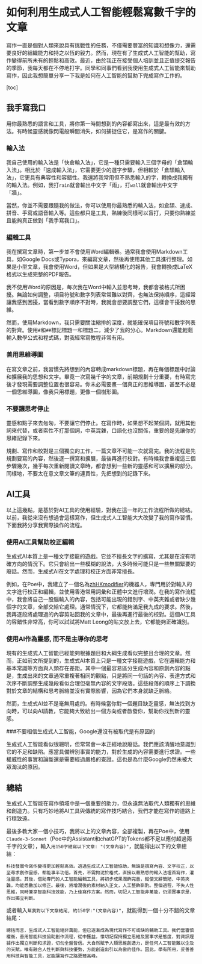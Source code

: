 # 如何利用生成式人工智能輕鬆寫數千字的文章

寫作一直是個對人類來說具有挑戰性的任務，不僅需要豐富的知識和想像力，還需要良好的組織能力和持之以恆的毅力。然而，現在有了生成式人工智能的幫助，寫作變得前所未有的輕鬆和高效。最近，由於我正在接受個人培訓並且正值提交報告的季節，我每天都在不停地打字。同學和同事們看到我使用生成式人工智能來幫助寫作，因此我想簡單分享一下我是如何在人工智能的幫助下完成寫作工作的。

[toc]

## 我手寫我口

用你最熟悉的語言和工具，將你第一時間想到的內容都寫出來，這是最有效的方法。有時候靈感就像閃電般瞬間消失，如何捕捉住它，是寫作的關鍵。

### 輸入法

我自己使用的輸入法是「快倉輸入法」，它是一種只需要輸入三個字母的「倉頡輸入法」。相比於「速成輸入法」，它需要更少的選字步驟，但相較於「倉頡輸入法」，它更具有典容性和容錯性。我還將我常用但不熟悉輸入的字，轉換成我獨有的輸入法。例如，我打`rain`就會輸出中文字「雨」，打`wall`就會輸出中文字「牆」。

當然，你並不需要跟隨我的做法，你可以使用你最熟悉的輸入法，如倉頡、速成、拼音、手寫或語音輸入等。這些都只是工具，熟練後同樣可以盲打，只要你熟練並且能夠真正做到「我手寫我口」。

### 編輯工具

我在撰寫文章時，第一步並不會使用Word編輯器。通常我會使用Markdown工具，如Google Docs或Typora，來編寫文章，然後再使用其他工具進行整理。如果是小型文章，我會使用Word，但如果是大型結構化的報告，我會轉換成LaTeX格式以生成完整的PDF報告。

我不使用Word的原因是，每次我在Word中輸入並思考時，我都會被格式所困擾。無論如何調整，項目符號和數字列表常常難以對齊，也無法保持順序，這經常讓我感到困擾，當看到數字順序不對時，我就會想要調整它們，這樣會干擾我的思維。

然而，使用Markdown，我只需要關注縮排的深度，就能確保項目符號和數字列表的對齊。使用`#`和`##`標記標題一和標題二，減少了我的分心。Markdown還能輕鬆輸入數學公式和程式碼，對我經常寫教程非常有用。

### 善用思維導圖

在寫文章之前，我習慣先將想到的內容轉成markdown標題，再在每個標題中討論和擴展我的思想和文字。畢竟一次寫幾千字的文章，前期規劃十分重要，有時寫完後才發現需要調整位置也很容易。你未必需要畫一個真正的思維導圖，甚至不必是一個思維導圖，像我只用標題，更像一個樹形圖。

### 不要讓思考停止

靈感和點子來去匆匆，不要讓它們停止。在寫作時，如果想不起某個詞，就用其他詞來代替，或者索性不打那個詞，中英混雜，口語化也沒關係，重要的是先讓你的思緒記錄下來。

規劃、寫作和校對是三個獨立的工作，一篇文章不可能一次就寫完。我的流程是先規劃要寫的內容，然後逐一撰寫和擴展，最後再進行校對。有時候我會重複這三個步驟幾次，幾乎每次重新閱讀文章時，都會想到一些新的靈感和可以擴展的部分。同樣地，不要太在意文章文筆的連貫性，先把想到的記錄下來。

## AI工具

以上這幾點，是基於對AI工具的使用經驗，對我在這一年的工作流程所做的總結。以前，我從來沒有想過會這樣寫作，但生成式人工智能大大改變了我的寫作習慣。下面我將分享我實際操作的流程。

### 使用AI工具幫助校正編輯

生成式AI本質上是一種文字接龍的遊戲。它並不擅長文字的擴寫，尤其是在沒有明確方向的情況下。它只會給出一些模糊的說法，大多時候可能只是一些無關緊要的廢話。然而，生成式AI在文字處理和校正方面非常擅長。

例如，在Poe中，我建立了一個名為[zhHKmodifier](https://poe.com/zhHKmodifier)的機器人，專門用於對輸入的文字進行校正和編輯，並使用香港常用詞彙和正體中文進行增潤。在我的寫作流程中，我會將自己一股腦輸入的內容，包括可能出現的錯別字、中英夾雜或者缺少幾個字的文章，全部交給它處理。通常情況下，它都能夠滿足我九成的要求。然後，我再逐段將處理過的內容剪貼回我的文章中，最後再進行最後的校對。這個AI工具的容錯性非常高，你可以試試將Matt Leong的貼文放上去，它都能夠正確識別。

### 使用AI作為靈感, 而不是主導你的思考

現有的生成式人工智能已經能夠根據題目和大綱生成看似完整且合理的文章。然而，正如前文所提到的，生成式AI本質上只是一種文字接龍遊戲，它在邏輯能力和基本常識等方面與人類存在差距。其中一個最容易區分生成內容和原創內容的點是，生成出來的文章通常重複著相同的觀點，只是將同一句話的內容、表達方式和次序不斷調整生成幾段看似合理但毫無內容的文字段落。這些段落的順序上下調換對於文章的結構和思考脈絡並沒有實際影響，因為它們本身就缺乏脈絡。

然而，生成式AI並不是毫無用處的。有時候當你對一個題目缺乏靈感，無法找到方向時，可以向AI請教，它能夠大致給出一個方向或者啟發你，幫助你找到新的靈感。

###不要相信生成式人工智能，Google還沒有被取代是有原因的

生成式人工智能看似很聰明，但常常會一本正經地說廢話。我們應該清醒地意識到它的不足和缺陷。應當具備辨別事實的能力，對於生成的內容需要進行求證。一些權威性的事實和論斷還是需要經過嚴格的查證。這也是為什麼Google仍然未被大眾淘汰的原因。

## 總結

生成式人工智能在寫作領域中是一個重要的助力，但永遠無法取代人類獨有的思維和創造力。只有巧妙地將AI工具與傳統的寫作技巧結合，我們才能在寫作的道路上行穩致遠。

最後多教大家一個小技巧，我將以上的文章內容，全部複製，再在Poe中，使用`Claude-3-Sonnet`（Poe中的Assistant和chatGPT的Tokens都不足以應付超過兩千字的文章），輸入`用150字總寫以下文章: "(文章內容)"`，就能得出以下的文章總結：

```
科技發展令寫作變得更加輕鬆高效。透過生成式人工智能協助，無論是撰寫內容、文字校正，以至尋求創作靈感，都能事半功倍。首先，不需拘泥於格式，直接以最熟悉的輸入法埋首寫作，灌注靈感。其後，借助專門的人工智能編輯工具，將初步成果潤飾完善，縱使文辭簡陋、中英夾雜，均能悉數加以修正。最後，將增潤後的素材納入正文，人工整飾斟酌。整個過程，不失人性思維，同時兼享智能科技效能，乃上佳寫作方案。然而，切記人工智能非萬能，仍須實事求是，作出獨立判斷。
```

或者輸入`幫我對以下文章結尾, 約150字:"(文章內容)"`，就能得到一個十分不錯的文章結尾：

```
總括而言，生成式人工智能絕非萬能，但已逐漸成為現代寫作不可或缺的輔助工具。我們當審慎權衡，善用智能科技協助創作流程，從中獲益，惟切記保持獨立思維及實事求是態度，對資訊理據作出獨立判斷和求證，切勿全盤皆信。大自然賦予人類思維創造力，是任何人工智能難以企及的天賦。唯有融合人性判斷與科技優勢，方能創造出引以為傲的佳作。因此，學有所用，妥善善用科技與智能工具，定能讓寫作之路更臻高峰。
```

